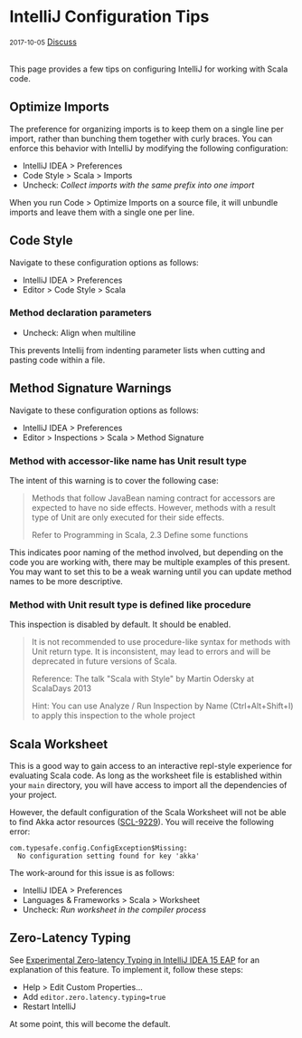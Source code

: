 # IntelliJ Configuration Tips

<div class="meta">
  <span class="date"><small>2017-10-05</small></span>
  <span class="discuss"><a class="github-button" href="https://github.com/copperlight/copperlight.github.io/issues" data-icon="octicon-issue-opened" aria-label="Discuss copperlight/copperlight.github.io on GitHub">Discuss</a></span>
</div><br/>

This page provides a few tips on configuring IntelliJ for working with Scala code.

## Optimize Imports

The preference for organizing imports is to keep them on a single line per import, rather than
bunching them together with curly braces.  You can enforce this behavior with IntelliJ by modifying
the following configuration:

* IntelliJ IDEA > Preferences
* Code Style > Scala > Imports
* Uncheck: *Collect imports with the same prefix into one import*

When you run Code > Optimize Imports on a source file, it will unbundle imports
and leave them with a single one per line.

## Code Style

Navigate to these configuration options as follows:

* IntelliJ IDEA > Preferences
* Editor > Code Style > Scala

### Method declaration parameters

* Uncheck: Align when multiline

This prevents Intellij from indenting parameter lists when cutting and pasting code within a file.

## Method Signature Warnings

Navigate to these configuration options as follows:

* IntelliJ IDEA > Preferences
* Editor > Inspections > Scala > Method Signature

### Method with accessor-like name has Unit result type

The intent of this warning is to cover the following case:

> Methods that follow JavaBean naming contract for accessors are expected to have no side effects.
> However, methods with a result type of Unit are only executed for their side effects.
>
> Refer to Programming in Scala, 2.3 Define some functions

This indicates poor naming of the method involved, but depending on the code you are working with,
there may be multiple examples of this present.  You may want to set this to be a weak warning until
you can update method names to be more descriptive.

### Method with Unit result type is defined like procedure

This inspection is disabled by default.  It should be enabled.

> It is not recommended to use procedure-like syntax for methods with Unit return type. It is
> inconsistent, may lead to errors and will be deprecated in future versions of Scala.
>
> Reference: The talk "Scala with Style" by Martin Odersky at ScalaDays 2013
>
> Hint: You can use Analyze / Run Inspection by Name (Ctrl+Alt+Shift+I) to apply this inspection
> to the whole project

## Scala Worksheet

This is a good way to gain access to an interactive repl-style experience for
evaluating Scala code.  As long as the worksheet file is established within
your `main` directory, you will have access to import all the dependencies of
your project.

However, the default configuration of the Scala Worksheet will not be able to find
Akka actor resources ([SCL-9229](https://youtrack.jetbrains.com/issue/SCL-9229)).
You will receive the following error:

```
com.typesafe.config.ConfigException$Missing:
  No configuration setting found for key 'akka'
```

The work-around for this issue is as follows:

* IntelliJ IDEA > Preferences
* Languages & Frameworks > Scala > Worksheet
* Uncheck: *Run worksheet in the compiler process*

## Zero-Latency Typing

See [Experimental Zero-latency Typing in IntelliJ IDEA 15 EAP] for an explanation of this feature.
To implement it, follow these steps:

* Help > Edit Custom Properties...
* Add `editor.zero.latency.typing=true`
* Restart IntelliJ

At some point, this will become the default.

[Experimental Zero-latency Typing in IntelliJ IDEA 15 EAP]: https://blog.jetbrains.com/idea/2015/08/experimental-zero-latency-typing-in-intellij-idea-15-eap/
